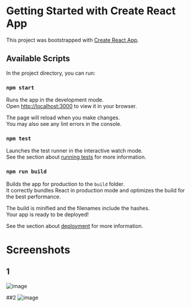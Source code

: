 # Getting Started with Create React App

This project was bootstrapped with [Create React App](https://github.com/facebook/create-react-app).

## Available Scripts

In the project directory, you can run:

### `npm start`

Runs the app in the development mode.\
Open [http://localhost:3000](http://localhost:3000) to view it in your browser.

The page will reload when you make changes.\
You may also see any lint errors in the console.

### `npm test`

Launches the test runner in the interactive watch mode.\
See the section about [running tests](https://facebook.github.io/create-react-app/docs/running-tests) for more information.

### `npm run build`

Builds the app for production to the `build` folder.\
It correctly bundles React in production mode and optimizes the build for the best performance.

The build is minified and the filenames include the hashes.\
Your app is ready to be deployed!

See the section about [deployment](https://facebook.github.io/create-react-app/docs/deployment) for more information.


# Screenshots 
## 1
![image](https://user-images.githubusercontent.com/75438874/235428474-5ac4b949-d6e4-46a4-b06d-0148020d818e.png)

##2
![image](https://user-images.githubusercontent.com/75438874/235428489-3403a8b7-a93e-4b5e-a516-efabed80ee18.png)




